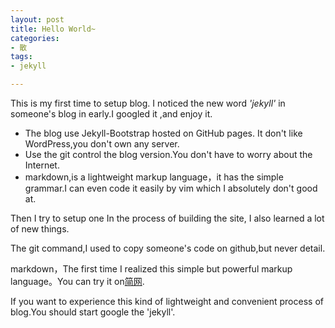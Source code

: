 ```yaml
---
layout: post
title: Hello World~
categories:
- 散
tags:
- jekyll

---
```


   This is my first time to setup blog. I noticed the new word *'jekyll'* in someone's blog in early.I googled it ,and enjoy it.

 >  
 - The blog use Jekyll-Bootstrap hosted on GitHub pages. It don't like WordPress,you don't own any server.
 - Use the git control the blog version.You don't have to worry about the Internet. 
 - markdown,is a lightweight markup language，it has the simple grammar.I can even code it easily by vim which I absolutely don't good at.

Then I try to setup one 
In the process of building the site, I also learned a lot of new things.

The git command,I used to copy someone's code on github,but never detail.

markdown，The first time I realized this simple but powerful markup language。You can try it on[简网](http://jianshu.io/).

If you want to experience this kind of lightweight and convenient process of blog.You should start google the 'jekyll'.

